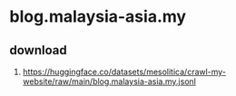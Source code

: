 # blog.malaysia-asia.my

## download

1. https://huggingface.co/datasets/mesolitica/crawl-my-website/raw/main/blog.malaysia-asia.my.jsonl